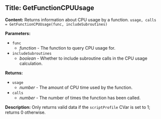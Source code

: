 ## Title: GetFunctionCPUUsage

**Content:**
Returns information about CPU usage by a function.
`usage, calls = GetFunctionCPUUsage(func, includeSubroutines)`

**Parameters:**
- `func`
  - *function* - The function to query CPU usage for.
- `includeSubroutines`
  - *boolean* - Whether to include subroutine calls in the CPU usage calculation.

**Returns:**
- `usage`
  - *number* - The amount of CPU time used by the function.
- `calls`
  - *number* - The number of times the function has been called.

**Description:**
Only returns valid data if the `scriptProfile` CVar is set to 1; returns 0 otherwise.